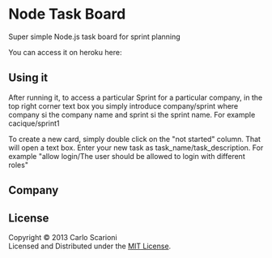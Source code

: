 Node Task Board
======================
Super simple Node.js task board for sprint planning

You can access it on heroku here: 

Using it
------
After running it, to access a particular Sprint for a particular company, in the top right corner text box you simply introduce company/sprint  where company si the company name and sprint si the sprint name. For example cacique/sprint1

To create a new card, simply double click on the "not started" column. That will open a text box. Enter your new task as task_name/task_description. For example "allow login/The user should be allowed to login with different roles"


Company
--------
  [image]: http://www.caciquetechnologies.co.uk/uploads/1/3/5/3/135381/1356613741.png "Cacique"


License
----------
Copyright &copy; 2013 Carlo Scarioni  
Licensed and Distributed under the [MIT License][mit].  

[MIT]: http://www.opensource.org/licenses/mit-license.php
